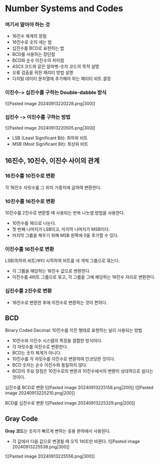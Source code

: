 # Number Systems and Codes

### 여기서 알아야 하는 것
- 16진수 체계의 장점
- 16진수로 숫자 세는 법
- 십진수를 BCD로 표현하는 법
- BCD를 사용하는 장단점
- BCD와 순수 이진수의 차이점
- ASCII 코드와 같은 알파벳-숫자 코드의 목적 설명
- 오류 검출을 위한 패리티 방법 설명
- 디지털 데이터 문자열에 추가해야 하는 패리티 비트 결정

### 이진수-> 십진수를 구하는 Double-dabble 방식
![[Pasted image 20240913220228.png|300]]
### 십진수 -> 이진수를 구하는 방법
![[Pasted image 20240913220505.png|300]]

- LSB (Least Significant Bit): 최하위 비트
- MSB (Most Significant Bit): 최상위 비트

## 16진수, 10진수, 이진수 사이의 관계

### 16진수를 10진수로 변환  
각 16진수 자릿수를 그 위치 가중치에 곱하여 변환한다.
### 10진수를 16진수로 변환  
10진수를 2진수로 변환할 때 사용되는 반복 나눗셈 방법을 사용한다.
- 10진수를 16으로 나눈다.
- 첫 번째 나머지가 LSB이고, 마지막 나머지가 MSB이다.
- 마지막 그룹을 채우기 위해 MSB 왼쪽에 0을 추가할 수 있다.
### 이진수를 16진수로 변환  
LSB(최하위 비트)부터 시작하여 비트를 네 개씩 그룹으로 묶는다.
- 각 그룹을 해당하는 16진수 값으로 변환한다.
- 이진수를 4비트 그룹으로 묶고, 각 그룹을 그에 해당하는 16진수 자리로 변환한다.
### 십진수를 2진수로 변환
- 16진수로 변환한 후에 이진수로 변환하는 것이 편하다.
## BCD
Binary Coded Decimal: 10진수를 이진 형태로 표현하는 널리 사용되는 방법
- 10진수와 이진수 시스템의 특징을 결합한 방식이다.
- 각 자릿수를 이진수로 변환한다.
- BCD는 숫자 체계가 아니다.
- 10진수를 각 자릿수를 이진수로 변환하여 인코딩한 것이다.
- BCD 숫자는 순수 이진수와 동일하지 않다.
- BCD의 주요 장점은 10진수로의 변환과 10진수에서의 변환이 상대적으로 쉽다는 것이다.

십진수를 BCD로 변환
![[Pasted image 20240913225158.png|200]]
![[Pasted image 20240913225210.png|200]]

BCD를 십진수로 변환
![[Pasted image 20240913225329.png|200]]

## Gray Code
**Gray 코드**는 숫자가 빠르게 변하는 응용 분야에서 사용된다.
- 각 값에서 다음 값으로 변경될 때 오직 1비트만 바뀐다.
![[Pasted image 20240913225538.png|300]]

![[Pasted image 20240913225556.png|300]]

